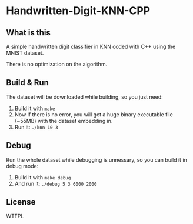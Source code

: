 # Handwritten-Digit-KNN-CPP

## What is this

A simple handwritten digit classifier in KNN coded with C++ using the MNIST dataset.

There is no optimization on the algorithm.

## Build & Run

The dataset will be downloaded while building, so you just need:

1. Build it with `make`
2. Now if there is no error, you will get a huge binary executable file (~55MB) with the dataset embedding in.
3. Run it: `./knn 10 3`

## Debug

Run the whole dataset while debugging is unnessary, so you can build it in debug mode:

1. Build it with `make debug`
2. And run it: `./debug 5 3 6000 2000`

## License

WTFPL
